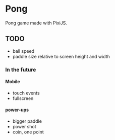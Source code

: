 # Pong

Pong game made with PixiJS.

## TODO

- ball speed
- paddle size relative to screen height and width

### In the future

#### Mobile
- touch events
- fullscreen

#### power-ups
- bigger paddle
- power shot
- coin, one point
